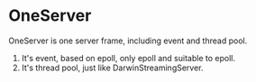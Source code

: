 OneServer
=========

OneServer is one server frame, including event and thread pool. 
 
1. It's event, based on epoll, only epoll and suitable to epoll.
2. It's thread pool, just like DarwinStreamingServer.

